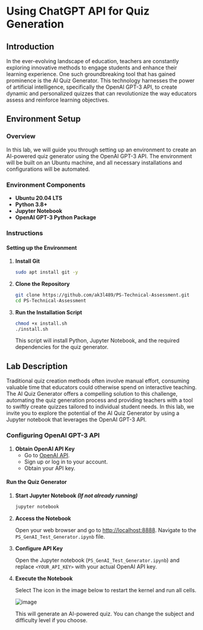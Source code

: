 # Using ChatGPT API for Quiz Generation

## Introduction 
In the ever-evolving landscape of education, teachers are constantly exploring innovative methods to engage students and enhance their learning experience. One such groundbreaking tool that has gained prominence is the AI Quiz Generator. This technology harnesses the power of artificial intelligence, specifically the OpenAI GPT-3 API, to create dynamic and personalized quizzes that can revolutionize the way educators assess and reinforce learning objectives.

## Environment Setup

### Overview
In this lab, we will guide you through setting up an environment to create an AI-powered quiz generator using the OpenAI GPT-3 API. The environment will be built on an Ubuntu machine, and all necessary installations and configurations will be automated.

### Environment Components
- **Ubuntu 20.04 LTS**
- **Python 3.8+**
- **Jupyter Notebook**
- **OpenAI GPT-3 Python Package**

### Instructions

#### Setting up the Environment

1. **Install Git**
   ```bash
   sudo apt install git -y
   ```
   
3. **Clone the Repository**
   ```bash
   git clone https://github.com/ak3l489/PS-Technical-Assessment.git
   cd PS-Technical-Assessment
   ```

4. **Run the Installation Script**
   ```bash
   chmod +x install.sh
   ./install.sh
   ```
   This script will install Python, Jupyter Notebook, and the required dependencies for the quiz generator.

## Lab Description
Traditional quiz creation methods often involve manual effort, consuming valuable time that educators could otherwise spend on interactive teaching. The AI Quiz Generator offers a compelling solution to this challenge, automating the quiz generation process and providing teachers with a tool to swiftly create quizzes tailored to individual student needs. In this lab, we invite you to explore the potential of the AI Quiz Generator by using a Jupyter notebook that leverages the OpenAI GPT-3 API. 

### Configuring OpenAI GPT-3 API

1. **Obtain OpenAI API Key**
   - Go to [OpenAI API](https://beta.openai.com/signup/).
   - Sign up or log in to your account.
   - Obtain your API key.

#### Run the Quiz Generator

1. **Start Jupyter Notebook *(If not already running)***
   ```bash
   jupyter notebook
   ```

2. **Access the Notebook**

   Open your web browser and go to [http://localhost:8888](http://localhost:8888). Navigate to the `PS_GenAI_Test_Generator.ipynb` file.

4. **Configure API Key**

   Open the Jupyter notebook (`PS_GenAI_Test_Generator.ipynb`) and replace `<YOUR_API_KEY>` with your actual OpenAI API key.   

6. **Execute the Notebook**

   Select The icon in the image below to restart the kernel and run all cells.
   
   ![image](https://github.com/ak3l489/PS-Technical-Assessment/assets/65798312/5feb38ac-0bd9-4cbe-8951-e591e30c36c5)

   This will generate an AI-powered quiz.
   You can change the subject and difficulty level if you choose.
